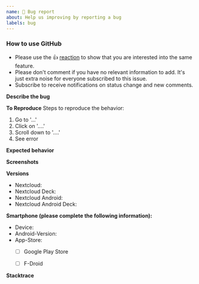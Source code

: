 ```yaml
---
name: 🐞 Bug report
about: Help us improving by reporting a bug
labels: bug
---
```


<!--
Guidelines for submitting bug reports:

* Bug reports which do not fill the complete issue template will be closed.
* Please have a look at our [FAQ](https://github.com/stefan-niedermann/nextcloud-deck/blob/master/FAQ.md)
* Please search the existing issues first, it's likely that your issue was already reported or even fixed.
* This repository is *only* for issues within the Nextcloud Deck Android app
-->

<!-- Please keep this note for other contributors -->
### How to use GitHub

* Please use the 👍 [reaction](https://blog.github.com/2016-03-10-add-reactions-to-pull-requests-issues-and-comments/) to show that you are interested into the same feature.
* Please don't comment if you have no relevant information to add. It's just extra noise for everyone subscribed to this issue.
* Subscribe to receive notifications on status change and new comments. 

**Describe the bug**
<!-- A clear and concise description of what the bug is. -->


**To Reproduce**
Steps to reproduce the behavior:
1. Go to '...'
2. Click on '....'
3. Scroll down to '....'
4. See error


**Expected behavior**
<!-- A clear and concise description of what you expected to happen. -->


**Screenshots**
<!-- If applicable, add screenshots to help explain your problem. -->


**Versions**
 - Nextcloud: 
 - Nextcloud Deck: 
 - Nextcloud Android: 
 - Nextcloud Android Deck: 


**Smartphone (please complete the following information):**
- Device: 
- Android-Version: 
- App-Store:
  - [ ] Google Play Store
  - [ ] F-Droid


**Stacktrace**

